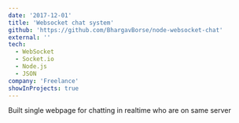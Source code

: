 ```yaml
---
date: '2017-12-01'
title: 'Websocket chat system'
github: 'https://github.com/BhargavBorse/node-websocket-chat'
external: ''
tech:
  - WebSocket
  - Socket.io
  - Node.js
  - JSON
company: 'Freelance'
showInProjects: true
---
```


Built single webpage for chatting in realtime who are on same server
